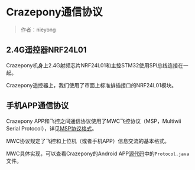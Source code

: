 
#  Crazepony通信协议


> 作者：nieyong

## 2.4G遥控器NRF24L01
Crazepony机身上2.4G射频芯片NRF24L01和主控STM32使用SPI总线连接在一起。

Crazepony遥控器上，我们使用了市面上标准排插接口的NRF24L01模块。


## 手机APP通信协议
Crazepony APP和飞控之间通信协议使用了MWC飞控协议（MSP，Multiwii Serial Protocol），详见[MSP协议格式](http://www.multiwii.com/wiki/index.php?title=Multiwii_Serial_Protocol)。

MWC协议规定了飞控和上位机（或者手机APP）信息交流的基本格式。

MWC具体实现，可以查看Crazepony的Android APP[源代码](https://github.com/Crazepony/crazepony-android-client-none)中的`Protocol.java`文件。
